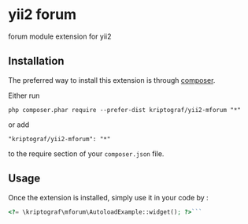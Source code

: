 yii2 forum
==========
forum module extension for yii2

Installation
------------

The preferred way to install this extension is through [composer](http://getcomposer.org/download/).

Either run

```
php composer.phar require --prefer-dist kriptograf/yii2-mforum "*"
```

or add

```
"kriptograf/yii2-mforum": "*"
```

to the require section of your `composer.json` file.


Usage
-----

Once the extension is installed, simply use it in your code by  :

```php
<?= \kriptograf\mforum\AutoloadExample::widget(); ?>```
